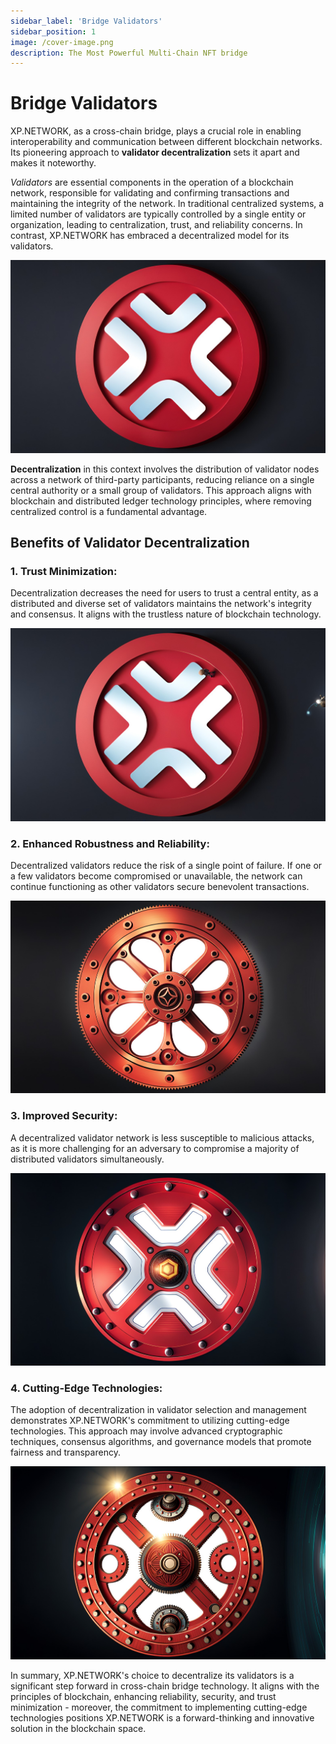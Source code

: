 ```yaml
---
sidebar_label: 'Bridge Validators'
sidebar_position: 1
image: /cover-image.png
description: The Most Powerful Multi-Chain NFT bridge
---
```


# Bridge Validators

XP.NETWORK, as a cross-chain bridge, plays a crucial role in enabling interoperability and communication between different blockchain networks. Its pioneering approach to **validator decentralization** sets it apart and makes it noteworthy.

*Validators* are essential components in the operation of a blockchain network, responsible for validating and confirming transactions and maintaining the integrity of the network. In traditional centralized systems, a limited number of validators are typically controlled by a single entity or organization, leading to centralization, trust, and reliability concerns. In contrast, XP.NETWORK has embraced a decentralized model for its validators.

![Decentralized Bridge](../../static/img/validators/different.jpg)

**Decentralization** in this context involves the distribution of validator nodes across a network of third-party participants, reducing reliance on a single central authority or a small group of validators. This approach aligns with blockchain and distributed ledger technology principles, where removing centralized control is a fundamental advantage.

## Benefits of Validator Decentralization

### 1. Trust Minimization:
Decentralization decreases the need for users to trust a central entity, as a distributed and diverse set of validators maintains the network's integrity and consensus. It aligns with the trustless nature of blockchain technology.

![Enhanced Security](../../static/img/validators/minimal_trust.jpg)

### 2. Enhanced Robustness and Reliability:
Decentralized validators reduce the risk of a single point of failure. If one or a few validators become compromised or unavailable, the network can continue functioning as other validators secure benevolent transactions.

![Enhanced Security](../../static/img/validators/reliable.jpg)

### 3. Improved Security:
A decentralized validator network is less susceptible to malicious attacks, as it is more challenging for an adversary to compromise a majority of distributed validators simultaneously.

![Enhanced Security](../../static/img/validators/improved_security.jpg)

### 4. Cutting-Edge Technologies:
The adoption of decentralization in validator selection and management demonstrates XP.NETWORK's commitment to utilizing cutting-edge technologies. This approach may involve advanced cryptographic techniques, consensus algorithms, and governance models that promote fairness and transparency.

![Enhanced Security](../../static/img/validators/cutting_edge.jpg)

In summary, XP.NETWORK's choice to decentralize its validators is a significant step forward in cross-chain bridge technology. It aligns with the principles of blockchain, enhancing reliability, security, and trust minimization - moreover, the commitment to implementing cutting-edge technologies positions XP.NETWORK is a forward-thinking and innovative solution in the blockchain space.